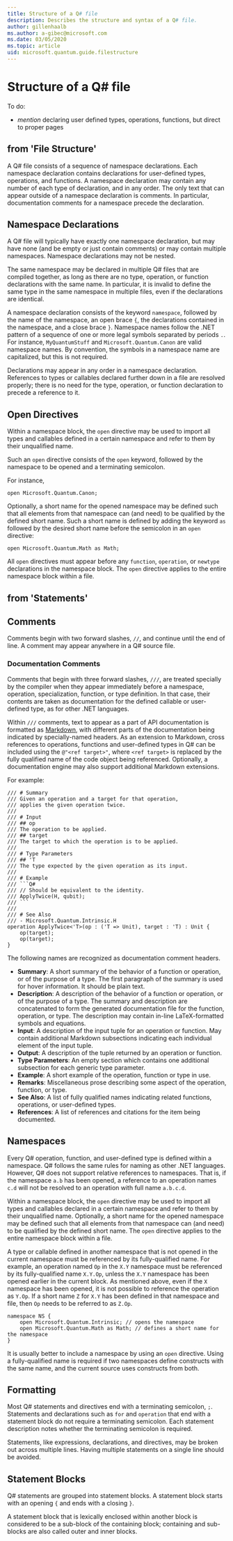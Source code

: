 ```yaml
---
title: Structure of a Q# file
description: Describes the structure and syntax of a Q# file.
author: gillenhaalb
ms.author: a-gibec@microsoft.com
ms.date: 03/05/2020
ms.topic: article
uid: microsoft.quantum.guide.filestructure
---
```


# Structure of a Q# file

To do:
- *mention* declaring user defined types, operations, functions, but direct to proper pages

## from 'File Structure'
A Q# file consists of a sequence of namespace declarations.
Each namespace declaration contains declarations for user-defined types, operations, and functions.
A namespace declaration may contain any number of each type of declaration, and in any order.
The only text that can appear outside of a namespace declaration is comments.
In particular, documentation comments for a namespace precede the declaration.

## Namespace Declarations

A Q# file will typically have exactly one namespace declaration,
but may have none (and be empty or just contain comments) or may contain
multiple namespaces.
Namespace declarations may not be nested.

The same namespace may be declared in multiple Q# files that are compiled
together, as long as there are no type, operation, or function declarations
with the same name.
In particular, it is invalid to define the same type in the same namespace
in multiple files, even if the declarations are identical.

A namespace declaration consists of the keyword `namespace`, followed by the
name of the namespace, an open brace `{`, the declarations contained in the
namespace, and a close brace `}`.
Namespace names follow the .NET pattern of a sequence of one or more legal
symbols separated by periods `.`.
For instance, `MyQuantumStuff` and `Microsoft.Quantum.Canon` are valid
namespace names.
By convention, the symbols in a namespace name are capitalized,
but this is not required.

Declarations may appear in any order in a namespace declaration.
References to types or callables declared further down in a file are resolved properly;
there is no need for the type, operation, or function declaration to precede a reference to it.

## Open Directives

Within a namespace block, the `open` directive may be used to 
import all types and callables defined in a certain namespace and refer to them by their unqualified name. 

Such an `open` directive consists of the `open` keyword, followed by the namespace to be
opened and a terminating semicolon.

For instance,

```qsharp
open Microsoft.Quantum.Canon;
```

Optionally, a short name for the opened namespace may be defined 
such that all elements from that namespace can (and need) to be qualified by the defined short name. 
Such a short name is defined by adding the keyword `as` followed by the desired short name before the semicolon in an `open` directive:

```qsharp
open Microsoft.Quantum.Math as Math;
```

All `open` directives must appear before any `function`, `operation`, or `newtype` declarations in the namespace block.
The `open` directive applies to the entire namespace block within a file.

## from 'Statements'
## Comments

Comments begin with two forward slashes, `//`,
and continue until the end of line.
A comment may appear anywhere in a Q# source file.

### Documentation Comments

Comments that begin with three forward slashes, `///`,
are treated specially by the compiler when they appear immediately before
a namespace, operation, specialization, function, or type definition.
In that case, their contents are taken as documentation for the defined
callable or user-defined type, as for other .NET languages.

Within `///` comments, text to appear as a part of API documentation is
formatted as [Markdown](https://daringfireball.net/projects/markdown/syntax),
with different parts of the documentation being indicated by specially-named
headers.
As an extension to Markdown, cross references to operations, functions and
user-defined types in Q# can be included using the `@"<ref target>"`,
where `<ref target>` is replaced by the fully qualified name of the
code object being referenced.
Optionally, a documentation engine may also support additional
Markdown extensions.

For example:

```qsharp
/// # Summary
/// Given an operation and a target for that operation,
/// applies the given operation twice.
///
/// # Input
/// ## op
/// The operation to be applied.
/// ## target
/// The target to which the operation is to be applied.
///
/// # Type Parameters
/// ## 'T
/// The type expected by the given operation as its input.
///
/// # Example
/// ```Q#
/// // Should be equivalent to the identity.
/// ApplyTwice(H, qubit);
/// ```
///
/// # See Also
/// - Microsoft.Quantum.Intrinsic.H
operation ApplyTwice<'T>(op : ('T => Unit), target : 'T) : Unit {
    op(target);
    op(target);
}
```

The following names are recognized as documentation comment headers.

- **Summary**: A short summary of the behavior of a function or operation,
  or of the purpose of a type. The first paragraph of the summary is used
  for hover information. It should be plain text.
- **Description**: A description of the behavior of a function or operation,
  or of the purpose of a type. The summary and description are concatenated to
  form the generated documentation file for the function, operation, or type.
  The description may contain in-line LaTeX-formatted symbols and equations.
- **Input**: A description of the input tuple for an operation or function.
  May contain additional Markdown subsections indicating each individual
  element of the input tuple.
- **Output**: A description of the tuple returned by an operation or function.
- **Type Parameters**: An empty section which contains one additional
  subsection for each generic type parameter.
- **Example**: A short example of the operation, function or type in use.
- **Remarks**: Miscellaneous prose describing some aspect of the operation,
  function, or type.
- **See Also**: A list of fully qualified names indicating related functions,
  operations, or user-defined types.
- **References**: A list of references and citations for the item being
  documented.

## Namespaces

Every Q# operation, function, and user-defined type is
defined within a namespace.
Q# follows the same rules for naming as other .NET languages.
However, Q# does not support relative references to namespaces.
That is, if the namespace `a.b` has been opened, a reference to an operation
names `c.d` will not be resolved to an operation with full name `a.b.c.d`.

Within a namespace block, the `open` directive may be used to 
import all types and callables declared in a certain namespace and refer to them by their unqualified name. Optionally, a short name for the opened namespace may be defined such that all elements from that namespace can (and need) to be qualified by the defined short name. 
The `open` directive applies to the entire namespace block within a file.

A type or callable defined in another namespace that is not
opened in the current namespace must be referenced by its fully-qualified name.
For example, an operation named `Op` in the `X.Y` namespace must be
referenced by its fully-qualified name `X.Y.Op`, unless the `X.Y`
namespace has been opened earlier in the current block. 
As mentioned above, even if the `X` namespace has been opened, it is not possible to reference the operation as `Y.Op`.
If a short name `Z` for `X.Y` has been defined in that namespace and file, then `Op` needs to be referred to as `Z.Op`. 

```qsharp
namespace NS {
    open Microsoft.Quantum.Intrinsic; // opens the namespace
    open Microsoft.Quantum.Math as Math; // defines a short name for the namespace
}
```

It is usually better to include a namespace by using an `open` directive.
Using a fully-qualified name is required if two namespaces define constructs
with the same name, and the current source uses constructs from both.

## Formatting

Most Q# statements and directives end with a terminating semicolon, `;`.
Statements and declarations such as `for` and `operation` that end with
a statement block do not require a terminating semicolon.
Each statement description notes whether the terminating semicolon
is required.

Statements, like expressions, declarations, and directives, may be broken out across multiple lines.
Having multiple statements on a single line should be avoided.

## Statement Blocks

Q# statements are grouped into statement blocks.
A statement block starts with an opening `{` and ends with a
closing `}`.

A statement block that is lexically enclosed within another block
is considered to be a sub-block of the containing block;
containing and sub-blocks are also called outer and inner blocks.